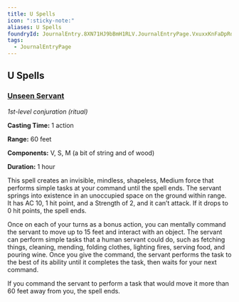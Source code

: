 ```yaml
---
title: U Spells
icon: ":sticky-note:"
aliases: U Spells
foundryId: JournalEntry.8XN71HJ9bBmH1RLV.JournalEntryPage.VxuxxKnFaDpRdBIU
tags:
  - JournalEntryPage
---
```

## U Spells

### [](https://www.dndbeyond.com/sources/dnd/phb-2014/spell-descriptions-tz#UnseenServant)[Unseen Servant](https://www.dndbeyond.com/spells/2288-unseen-servant)

_1st-level conjuration (ritual)_

**Casting Time:** 1 action

**Range:** 60 feet

**Components:** V, S, M (a bit of string and of wood)

**Duration:** 1 hour

This spell creates an invisible, mindless, shapeless, Medium force that performs simple tasks at your command until the spell ends. The servant springs into existence in an unoccupied space on the ground within range. It has AC 10, 1 hit point, and a Strength of 2, and it can’t attack. If it drops to 0 hit points, the spell ends.

Once on each of your turns as a bonus action, you can mentally command the servant to move up to 15 feet and interact with an object. The servant can perform simple tasks that a human servant could do, such as fetching things, cleaning, mending, folding clothes, lighting fires, serving food, and pouring wine. Once you give the command, the servant performs the task to the best of its ability until it completes the task, then waits for your next command.

If you command the servant to perform a task that would move it more than 60 feet away from you, the spell ends.